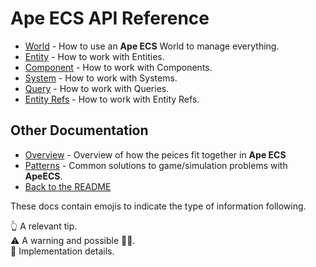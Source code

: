 # Ape ECS API Reference
* [World](./World.md) - How to use an **Ape ECS** World to manage everything.
* [Entity](./Entity.md) - How to work with Entities.
* [Component](./Component.md) - How to work with Components.
* [System](./System.md) - How to work with Systems.
* [Query](./Query.md) - How to work with Queries.
* [Entity Refs](./Entity_Refs.md) - How to work with Entity Refs.

## Other Documentation
* [Overview](./Overview.md) - Overview of how the peices fit together in **Ape ECS**
* [Patterns](./Patterns.md) - Common solutions to game/simulation problems with **ApeECS**.
* [Back to the README](../README.md)

These docs contain emojis to indicate the type of information following.

👆 A relevant tip.  
⚠️ A warning and possible 🦶🔫.  
💭 Implementation details.
